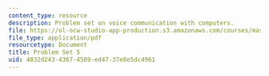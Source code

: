 ```yaml
---
content_type: resource
description: Problem set on voice communication with computers.
file: https://ol-ocw-studio-app-production.s3.amazonaws.com/courses/mas-632-conversational-computer-systems-fall-2008/4832d24343674509ed4737e8e5dc4961_ps5.pdf
file_type: application/pdf
resourcetype: Document
title: Problem Set 5
uid: 4832d243-4367-4509-ed47-37e8e5dc4961
---
```

